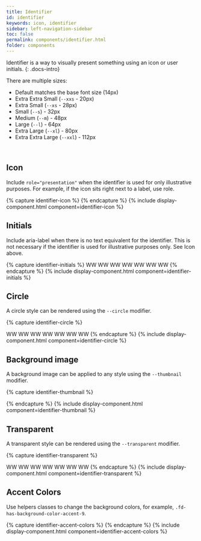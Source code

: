 ```yaml
---
title: Identifier
id: identifier
keywords: icon, identifier
sidebar: left-navigation-sidebar
toc: false
permalink: components/identifier.html
folder: components
---
```


Identifier is a way to visually present something using an icon or user initials.
{: .docs-intro}

There are multiple sizes:
- Default matches the base font size (14px)
- Extra Extra Small (`--xxs` - 20px)
- Extra Small (`--xs` - 28px)
- Small (`--s`) - 32px
- Medium (`--m`) - 48px
- Large (`--l`) - 64px
- Extra Large (`--xl`) - 80px
- Extra Extra Large (`--xxl`) - 112px

<br>

## Icon
Include `role="presentation"` when the identifier is used for only illustrative purposes. For example, if the icon sits right next to a label, use role.

{% capture identifier-icon %}
<span class="fd-identifier fd-identifier--xxs sap-icon--washing-machine" role="presentation"></span>
<span class="fd-identifier fd-identifier--xs sap-icon--washing-machine" role="presentation"></span>
<span class="fd-identifier fd-identifier--s sap-icon--washing-machine" role="presentation"></span>
<span class="fd-identifier fd-identifier--m sap-icon--washing-machine" role="presentation"></span>
<span class="fd-identifier fd-identifier--l sap-icon--washing-machine" role="presentation"></span>
<span class="fd-identifier fd-identifier--xl sap-icon--washing-machine" role="presentation"></span>
<span class="fd-identifier fd-identifier--xxl sap-icon--washing-machine" role="presentation"></span>
{% endcapture %}
{% include display-component.html component=identifier-icon %}
<br>

## Initials
Include aria-label when there is no text equivalent for the identifier. This is not necessary if the identifier is used for illustrative purposes only. See Icon above.

{% capture identifier-initials %}
<span class="fd-identifier fd-identifier--xxs" aria-label="Wendy Wallace">WW</span>
<span class="fd-identifier fd-identifier--xs" aria-label="Wendy Wallace">WW</span>
<span class="fd-identifier fd-identifier--s" aria-label="Wendy Wallace">WW</span>
<span class="fd-identifier fd-identifier--m" aria-label="Wendy Wallace">WW</span>
<span class="fd-identifier fd-identifier--l" aria-label="Wendy Wallace">WW</span>
<span class="fd-identifier fd-identifier--xl" aria-label="Wendy Wallace">WW</span>
<span class="fd-identifier fd-identifier--xxl" aria-label="Wendy Wallace">WW</span>
{% endcapture %}
{% include display-component.html component=identifier-initials %}
<br>

## Circle
A circle style can be rendered using the `--circle` modifier.

{% capture identifier-circle %}
<span class="fd-identifier fd-identifier--xxs fd-identifier--circle sap-icon--money-bills" role="presentation"></span>
<span class="fd-identifier fd-identifier--xs fd-identifier--circle sap-icon--money-bills" role="presentation"></span>
<span class="fd-identifier fd-identifier--s fd-identifier--circle sap-icon--money-bills" role="presentation"></span>
<span class="fd-identifier fd-identifier--m fd-identifier--circle sap-icon--money-bills" role="presentation"></span>
<span class="fd-identifier fd-identifier--l fd-identifier--circle sap-icon--money-bills" role="presentation"></span>
<span class="fd-identifier fd-identifier--xl fd-identifier--circle sap-icon--money-bills" role="presentation"></span>
<span class="fd-identifier fd-identifier--xxl fd-identifier--circle sap-icon--money-bills" role="presentation"></span>

<span class="fd-identifier fd-identifier--xxs fd-identifier--circle" aria-label="Wendy Wallace">WW</span>
<span class="fd-identifier fd-identifier--xs fd-identifier--circle" aria-label="Wendy Wallace">WW</span>
<span class="fd-identifier fd-identifier--s fd-identifier--circle" aria-label="Wendy Wallace">WW</span>
<span class="fd-identifier fd-identifier--m fd-identifier--circle" aria-label="Wendy Wallace">WW</span>
<span class="fd-identifier fd-identifier--l fd-identifier--circle" aria-label="Wendy Wallace">WW</span>
<span class="fd-identifier fd-identifier--xl fd-identifier--circle" aria-label="Wendy Wallace">WW</span>
<span class="fd-identifier fd-identifier--xxl fd-identifier--circle" aria-label="Wendy Wallace">WW</span>
{% endcapture %}
{% include display-component.html component=identifier-circle %}
<br>


## Background image

A background image can be applied to any style using the `--thumbnail` modifier.

{% capture identifier-thumbnail %}
<span class="fd-identifier fd-identifier--xxs fd-identifier--circle fd-identifier--thumbnail" style="background-image: url('{{site.baseurl}}/images/thumbs/headshot-male.jpg')" role="presentation" aria-label="John Doe"></span>
<span class="fd-identifier fd-identifier--xs fd-identifier--circle fd-identifier--thumbnail" style="background-image: url('{{site.baseurl}}/images/thumbs/headshot-male.jpg')" role="presentation" aria-label="John Doe"></span>
<span class="fd-identifier fd-identifier--s fd-identifier--circle fd-identifier--thumbnail" style="background-image: url('{{site.baseurl}}/images/thumbs/headshot-male.jpg')" role="presentation" aria-label="John Doe"></span>
<span class="fd-identifier fd-identifier--m fd-identifier--circle fd-identifier--thumbnail" style="background-image: url('{{site.baseurl}}/images/thumbs/headshot-male.jpg')" role="presentation" aria-label="John Doe"></span>
<span class="fd-identifier fd-identifier--l fd-identifier--circle fd-identifier--thumbnail" style="background-image: url('{{site.baseurl}}/images/thumbs/headshot-male.jpg')" role="presentation" aria-label="John Doe"></span>
<span class="fd-identifier fd-identifier--xl fd-identifier--circle fd-identifier--thumbnail" style="background-image: url('{{site.baseurl}}/images/thumbs/headshot-male.jpg')" role="presentation" aria-label="John Doe"></span>
<span class="fd-identifier fd-identifier--xxl fd-identifier--circle fd-identifier--thumbnail" style="background-image: url('{{site.baseurl}}/images/thumbs/headshot-male.jpg')" role="presentation" aria-label="John Doe"></span>


{% endcapture %}
{% include display-component.html component=identifier-thumbnail %}
<br>



## Transparent

A transparent style can be rendered using the `--transparent` modifier.

{% capture identifier-transparent %}
<span class="fd-identifier fd-identifier--xxs fd-identifier--circle fd-identifier--transparent sap-icon--money-bills" role="presentation"></span>
<span class="fd-identifier fd-identifier--xs fd-identifier--circle fd-identifier--transparent sap-icon--money-bills" role="presentation"></span>
<span class="fd-identifier fd-identifier--s fd-identifier--circle fd-identifier--transparent sap-icon--money-bills" role="presentation"></span>
<span class="fd-identifier fd-identifier--m fd-identifier--circle fd-identifier--transparent sap-icon--money-bills" role="presentation"></span>
<span class="fd-identifier fd-identifier--l fd-identifier--circle fd-identifier--transparent sap-icon--money-bills" role="presentation"></span>
<span class="fd-identifier fd-identifier--xl fd-identifier--circle fd-identifier--transparent sap-icon--money-bills" role="presentation"></span>
<span class="fd-identifier fd-identifier--xxl fd-identifier--circle fd-identifier--transparent sap-icon--money-bills" role="presentation"></span>

<span class="fd-identifier fd-identifier--xxs fd-identifier--circle fd-identifier--transparent" aria-label="Wendy Wallace">WW</span>
<span class="fd-identifier fd-identifier--xs fd-identifier--circle fd-identifier--transparent" aria-label="Wendy Wallace">WW</span>
<span class="fd-identifier fd-identifier--s fd-identifier--circle fd-identifier--transparent" aria-label="Wendy Wallace">WW</span>
<span class="fd-identifier fd-identifier--m fd-identifier--circle fd-identifier--transparent" aria-label="Wendy Wallace">WW</span>
<span class="fd-identifier fd-identifier--l fd-identifier--circle fd-identifier--transparent" aria-label="Wendy Wallace">WW</span>
<span class="fd-identifier fd-identifier--xl fd-identifier--circle fd-identifier--transparent" aria-label="Wendy Wallace">WW</span>
<span class="fd-identifier fd-identifier--xxl fd-identifier--circle fd-identifier--transparent" aria-label="Wendy Wallace">WW</span>
{% endcapture %}
{% include display-component.html component=identifier-transparent %}
<br>

## Accent Colors
Use helpers classes to change the background colors, for example, `.fd-has-background-color-accent-9`.

{% capture identifier-accent-colors %}
<span class="fd-identifier fd-identifier--m sap-icon--money-bills fd-has-background-color-accent-1" role="presentation"></span>
<span class="fd-identifier fd-identifier--m sap-icon--money-bills fd-has-background-color-accent-2" role="presentation"></span>
<span class="fd-identifier fd-identifier--m sap-icon--money-bills fd-has-background-color-accent-3" role="presentation"></span>
<span class="fd-identifier fd-identifier--m sap-icon--money-bills fd-has-background-color-accent-4" role="presentation"></span>
<span class="fd-identifier fd-identifier--m sap-icon--money-bills fd-has-background-color-accent-5" role="presentation"></span>
<span class="fd-identifier fd-identifier--m sap-icon--money-bills fd-has-background-color-accent-6" role="presentation"></span>
<span class="fd-identifier fd-identifier--m sap-icon--money-bills fd-has-background-color-accent-7" role="presentation"></span>
<span class="fd-identifier fd-identifier--m sap-icon--money-bills fd-has-background-color-accent-8" role="presentation"></span>
<span class="fd-identifier fd-identifier--m sap-icon--money-bills fd-has-background-color-accent-9" role="presentation"></span>
{% endcapture %}
{% include display-component.html component=identifier-accent-colors %}
